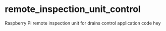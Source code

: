 remote_inspection_unit_control
======================

Raspberry Pi remote inspection unit for drains control application code
hey
